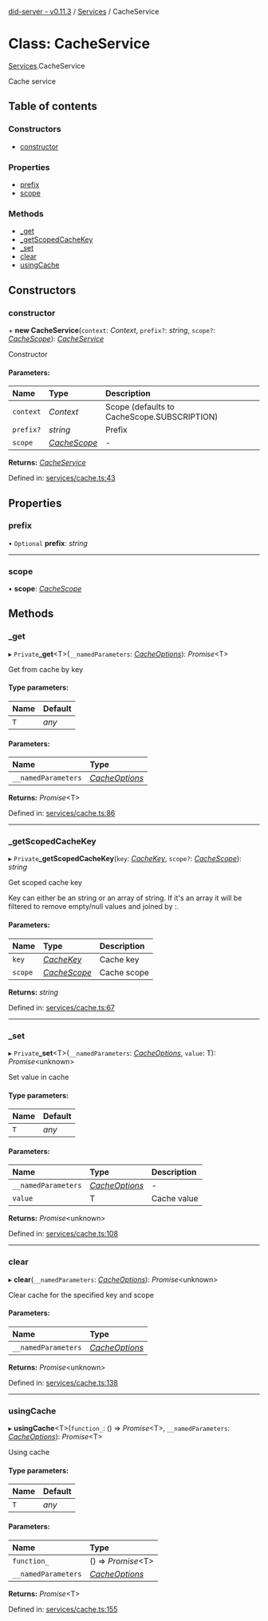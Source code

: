 [did-server - v0.11.3](../README.md) / [Services](../modules/services.md) / CacheService

# Class: CacheService

[Services](../modules/services.md).CacheService

Cache service

## Table of contents

### Constructors

- [constructor](services.cacheservice.md#constructor)

### Properties

- [prefix](services.cacheservice.md#prefix)
- [scope](services.cacheservice.md#scope)

### Methods

- [\_get](services.cacheservice.md#_get)
- [\_getScopedCacheKey](services.cacheservice.md#_getscopedcachekey)
- [\_set](services.cacheservice.md#_set)
- [clear](services.cacheservice.md#clear)
- [usingCache](services.cacheservice.md#usingcache)

## Constructors

### constructor

\+ **new CacheService**(`context`: *Context*, `prefix?`: *string*, `scope?`: [*CacheScope*](../enums/services.cachescope.md)): [*CacheService*](services.cacheservice.md)

Constructor

#### Parameters:

Name | Type | Description |
:------ | :------ | :------ |
`context` | *Context* | Scope (defaults to CacheScope.SUBSCRIPTION)    |
`prefix?` | *string* | Prefix   |
`scope` | [*CacheScope*](../enums/services.cachescope.md) | - |

**Returns:** [*CacheService*](services.cacheservice.md)

Defined in: [services/cache.ts:43](https://github.com/Puzzlepart/did/blob/dev/server/services/cache.ts#L43)

## Properties

### prefix

• `Optional` **prefix**: *string*

___

### scope

• **scope**: [*CacheScope*](../enums/services.cachescope.md)

## Methods

### \_get

▸ `Private`**_get**<T\>(`__namedParameters`: [*CacheOptions*](../modules/services.md#cacheoptions)): *Promise*<T\>

Get from cache by key

#### Type parameters:

Name | Default |
:------ | :------ |
`T` | *any* |

#### Parameters:

Name | Type |
:------ | :------ |
`__namedParameters` | [*CacheOptions*](../modules/services.md#cacheoptions) |

**Returns:** *Promise*<T\>

Defined in: [services/cache.ts:86](https://github.com/Puzzlepart/did/blob/dev/server/services/cache.ts#L86)

___

### \_getScopedCacheKey

▸ `Private`**_getScopedCacheKey**(`key`: [*CacheKey*](../modules/services.md#cachekey), `scope?`: [*CacheScope*](../enums/services.cachescope.md)): *string*

Get scoped cache key

Key can either be an string or  an array of string.
If it's an array it will be filtered to remove empty/null
values and joined by :.

#### Parameters:

Name | Type | Description |
:------ | :------ | :------ |
`key` | [*CacheKey*](../modules/services.md#cachekey) | Cache key   |
`scope` | [*CacheScope*](../enums/services.cachescope.md) | Cache scope    |

**Returns:** *string*

Defined in: [services/cache.ts:67](https://github.com/Puzzlepart/did/blob/dev/server/services/cache.ts#L67)

___

### \_set

▸ `Private`**_set**<T\>(`__namedParameters`: [*CacheOptions*](../modules/services.md#cacheoptions), `value`: T): *Promise*<unknown\>

Set value in cache

#### Type parameters:

Name | Default |
:------ | :------ |
`T` | *any* |

#### Parameters:

Name | Type | Description |
:------ | :------ | :------ |
`__namedParameters` | [*CacheOptions*](../modules/services.md#cacheoptions) | - |
`value` | T | Cache value    |

**Returns:** *Promise*<unknown\>

Defined in: [services/cache.ts:108](https://github.com/Puzzlepart/did/blob/dev/server/services/cache.ts#L108)

___

### clear

▸ **clear**(`__namedParameters`: [*CacheOptions*](../modules/services.md#cacheoptions)): *Promise*<unknown\>

Clear cache for the specified key and scope

#### Parameters:

Name | Type |
:------ | :------ |
`__namedParameters` | [*CacheOptions*](../modules/services.md#cacheoptions) |

**Returns:** *Promise*<unknown\>

Defined in: [services/cache.ts:138](https://github.com/Puzzlepart/did/blob/dev/server/services/cache.ts#L138)

___

### usingCache

▸ **usingCache**<T\>(`function_`: () => *Promise*<T\>, `__namedParameters`: [*CacheOptions*](../modules/services.md#cacheoptions)): *Promise*<T\>

Using cache

#### Type parameters:

Name | Default |
:------ | :------ |
`T` | *any* |

#### Parameters:

Name | Type |
:------ | :------ |
`function_` | () => *Promise*<T\> |
`__namedParameters` | [*CacheOptions*](../modules/services.md#cacheoptions) |

**Returns:** *Promise*<T\>

Defined in: [services/cache.ts:155](https://github.com/Puzzlepart/did/blob/dev/server/services/cache.ts#L155)

